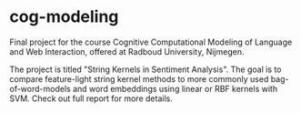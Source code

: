 # cog-modeling
Final project for the course Cognitive Computational Modeling of Language and Web Interaction, offered at Radboud University, Nijmegen.

The project is titled "String Kernels in Sentiment Analysis". The goal is to compare feature-light string kernel methods to more commonly used bag-of-word-models and word embeddings using linear or RBF kernels with SVM. Check out full report for more details.